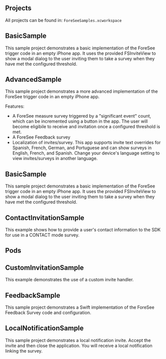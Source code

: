 ## Projects
All projects can be found in: `ForeSeeSamples.xcworkspace`
## BasicSample
This sample project demonstrates a basic implementation of the ForeSee trigger code in an empty iPhone app.
It uses the provided FSInviteView to show a modal dialog to the user inviting them to take a survey when
they have met the configured threshold.

## AdvancedSample
This sample project demonstrates a more advanced implementation of the ForeSee trigger code in an empty iPhone app.

Features:

* A ForeSee measure survey triggered by a "significant event" count, which can be incremented using a button in the app. The user will 
become eligibile to receive and invitation once a configured threshold is met.
* A ForeSee Feedback survey 
* Localization of invites/survey. This app supports invite text overrides for Spanish, French, German, and Portuguese and can show surveys in English, French, and Spanish. 
Change your device's language setting to view invites/surveys in another language.



## BasicSample
This sample project demonstrates a basic implementation of the ForeSee trigger code in an empty iPhone app.
It uses the provided FSInviteView to show a modal dialog to the user inviting them to take a survey when
they have met the configured threshold.

## ContactInvitationSample
This example shows how to provide a user's contact information to the SDK for use in a CONTACT mode survey.


## Pods

## CustomInvitationSample
This example demonstrates the use of a custom invite handler.


## FeedbackSample
This sample project demonstrates a Swift implementation of the ForeSee Feedback Survey code and configuration. 

## LocalNotificationSample
This sample project demonstrates a local notification invite. Accept the invite and then close the application. 
You will receive a local notification linking the survey.

